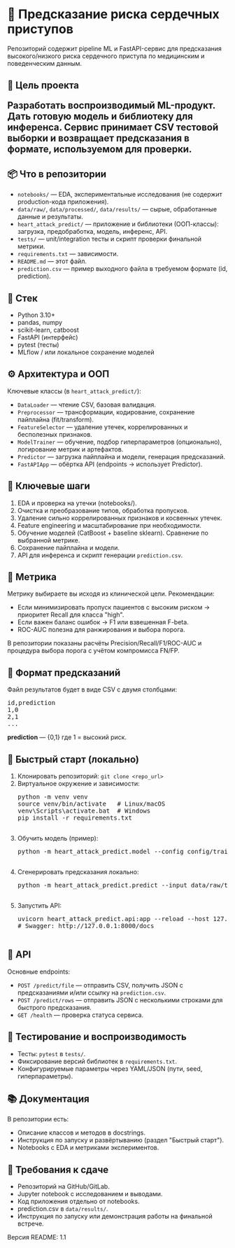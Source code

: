 <!DOCTYPE html>
<html lang="ru">
<body>

<h1>💓 Предсказание риска сердечных приступов</h1>

<p>Репозиторий содержит pipeline ML и FastAPI-сервис для предсказания высокого/низкого риска сердечного приступа по медицинским и поведенческим данным.</p>

<h2>🎯 Цель проекта</p>
<p>Разработать воспроизводимый ML-продукт. Дать готовую модель и библиотеку для инференса. Сервис принимает CSV тестовой выборки и возвращает предсказания в формате, используемом для проверки.</p>

<h2>📦 Что в репозитории</h2>
<ul>
  <li><code>notebooks/</code> — EDA, экспериментальные исследования (не содержит production-кода приложения).</li>
  <li><code>data/raw/</code>, <code>data/processed/</code>, <code>data/results/</code> — сырые, обработанные данные и результаты.</li>
  <li><code>heart_attack_predict/</code> — приложение и библиотеки (ООП-классы): загрузка, предобработка, модель, инференс, API.</li>
  <li><code>tests/</code> — unit/integration тесты и скрипт проверки финальной метрики.</li>
  <li><code>requirements.txt</code> — зависимости.</li>
  <li><code>README.md</code> — этот файл.</li>
  <li><code>prediction.csv</code> — пример выходного файла в требуемом формате (id, prediction).</li>
</ul>

<h2>🧩 Стек</h2>
<ul>
  <li>Python 3.10+</li>
  <li>pandas, numpy</li>
  <li>scikit-learn, catboost</li>
  <li>FastAPI (интерфейс)</li>
  <li>pytest (тесты)</li>
  <li>MLflow / или локальное сохранение моделей</li>
</ul>

<h2>⚙️ Архитектура и ООП</h2>
<p>Ключевые классы (в <code>heart_attack_predict/</code>):</p>
<ul>
  <li><code>DataLoader</code> — чтение CSV, базовая валидация.</li>
  <li><code>Preprocessor</code> — трансформации, кодирование, сохранение пайплайна (fit/transform).</li>
  <li><code>FeatureSelector</code> — удаление утечек, коррелированных и бесполезных признаков.</li>
  <li><code>ModelTrainer</code> — обучение, подбор гиперпараметров (опционально), логирование метрик и артефактов.</li>
  <li><code>Predictor</code> — загрузка пайплайна и модели, генерация предсказаний.</li>
  <li><code>FastAPIApp</code> — обёртка API (endpoints -> использует Predictor).</li>
</ul>

<h2>🔬 Ключевые шаги</h2>
<ol>
  <li>EDA и проверка на утечки (notebooks/).</li>
  <li>Очистка и преобразование типов, обработка пропусков.</li>
  <li>Удаление сильно коррелированных признаков и косвенных утечек.</li>
  <li>Feature engineering и масштабирование при необходимости.</li>
  <li>Обучение моделей (CatBoost + baseline sklearn). Сравнение по выбранной метрике.</li>
  <li>Сохранение пайплайна и модели.</li>
  <li>API для инференса и скрипт генерации <code>prediction.csv</code>.</li>
</ol>

<h2>📐 Метрика</h2>
<p>Метрику выбираете вы исходя из клинической цели. Рекомендации:</p>
<ul>
  <li>Если минимизировать пропуск пациентов с высоким риском → приоритет Recall для класса "high".</li>
  <li>Если важен баланс ошибок → F1 или взвешенная F-beta.</li>
  <li>ROC-AUC полезна для ранжирования и выбора порога.</li>
</ul>
<p>В репозитории показаны расчёты Precision/Recall/F1/ROC-AUC и процедура выбора порога с учётом компромисса FN/FP.</p>

<h2>📁 Формат предсказаний</h2>
<p>Файл результатов будет в виде CSV с двумя столбцами:</p>
<pre>
id,prediction
1,0
2,1
...
</pre>
<p><strong>prediction</strong> — {0,1} где 1 = высокий риск.</p>

<h2>🚀 Быстрый старт (локально)</h2>
<ol>
  <li>Клонировать репозиторий: <code>git clone &lt;repo_url&gt;</code></li>
  <li>Виртуальное окружение и зависимости:
    <pre>
python -m venv venv
source venv/bin/activate   # Linux/macOS
venv\Scripts\activate.bat  # Windows
pip install -r requirements.txt
    </pre>
  </li>
  <li>Обучить модель (пример):
    <pre>
python -m heart_attack_predict.model --config config/train_config.yaml
    </pre>
  </li>
  <li>Сгенерировать предсказания локально:
    <pre>
python -m heart_attack_predict.predict --input data/raw/test.csv --output data/results/prediction.csv
    </pre>
  </li>
  <li>Запустить API:
    <pre>
uvicorn heart_attack_predict.api:app --reload --host 127.0.0.1 --port 8000
# Swagger: http://127.0.0.1:8000/docs
    </pre>
  </li>
</ol>

<h2>🔧 API</h2>
<p>Основные endpoints:</p>
<ul>
  <li><code>POST /predict/file</code> — отправить CSV, получить JSON с предсказаниями и/или ссылку на <code>prediction.csv</code>.</li>
  <li><code>POST /predict/rows</code> — отправить JSON с несколькими строками для быстрого предсказания.</li>
  <li><code>GET /health</code> — проверка статуса сервиса.</li>
</ul>

<h2>🧪 Тестирование и воспроизводимость</h2>
<ul>
  <li>Тесты: <code>pytest</code> в <code>tests/</code>.</li>
  <li>Фиксирование версий библиотек в <code>requirements.txt</code>.</li>
  <li>Конфигурируемые параметры через YAML/JSON (пути, seed, гиперпараметры).</li>
</ul>

<h2>📚 Документация</h2>
<p>В репозитории есть:</p>
<ul>
  <li>Описание классов и методов в docstrings.</li>
  <li>Инструкция по запуску и развёртыванию (раздел "Быстрый старт").</li>
  <li>Notebooks с EDA и метриками экспериментов.</li>
</ul>

<h2>📝 Требования к сдаче</h2>
<ul>
  <li>Репозиторий на GitHub/GitLab.</li>
  <li>Jupyter notebook с исследованием и выводами.</li>
  <li>Код приложения отдельно от notebooks.</li>
  <li>prediction.csv в <code>data/results/</code>.</li>
  <li>Инструкция по запуску или демонстрация работы на финальной встрече.</li>
</ul>

<footer>
  <p>Версия README: 1.1</p>
</footer>

</body>
</html>
